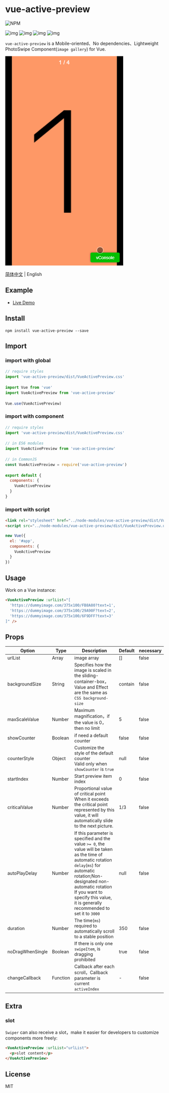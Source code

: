 # vue-active-preview

![NPM](https://nodei.co/npm/vue-active-preview.png?downloads=true&downloadRank=true&stars=true)

![img](https://img.shields.io/npm/v/vue-active-preview.svg) ![img](https://img.shields.io/bundlephobia/minzip/vue-active-preview.svg) ![img](https://img.shields.io/npm/dt/vue-active-preview.svg) ![img](https://img.shields.io/github/license/accforgit/vue-active-preview.svg)

`vue-active-preview` is a Mobile-oriented、No dependencies、Lightweight PhotoSwipe Component(`image gallery`) for Vue.

![img](https://raw.githubusercontent.com/accforgit/vue-active-preview/master/public/preview_1.gif)

[简体中文](https://github.com/accforgit/vue-active-preview/blob/master/README.md) | English

## Example

- [Live Demo](https://accforgit.github.io/vue-active-preview/basic.html)

## Install

```
npm install vue-active-preview --save
```

## Import

### import with global

```js
// require styles
import 'vue-active-preview/dist/VueActivePreview.css'

import Vue from 'vue'
import VueActivePreview from 'vue-active-preview'

Vue.use(VueActivePreview)
```

### import with component

```js
// require styles
import 'vue-active-preview/dist/VueActivePreview.css'

// in ES6 modules
import VueActivePreview from 'vue-active-preview'

// in CommonJS
const VueActivePreview = require('vue-active-preview')

export default {
  components: {
    VueActivePreview
  }
}
```

### import with script

```html
<link rel="stylesheet" href="../node-modules/vue-active-preview/dist/VueActivePreview.css" charset="utf-8">
<script src="../node-modules/vue-active-preview/dist/VueActivePreview.umd.min.js"></script>
```

```js
new Vue({
  el: '#app',
  components: {
    VueActivePreview
  }
})
```

## Usage

Work on a Vue instance:
```html
<VueActivePreview :urlList="[
  'https://dummyimage.com/375x100/FB8A80?text=1',
  'https://dummyimage.com/375x100/29A90F?text=2',
  'https://dummyimage.com/375x100/6F9DFF?text=3'
]" />
```

## Props

|Option|Type|Description|Default|necessary|
|----|---|----|----|---|
|urlList|Array|image array|[]|false|
|backgroundSize|String|Specifies how the image is scaled in the sliding-container-box，Value and Effect are the same as `CSS background-size`|contain|false|
|maxScaleValue|Number|Maximum magnification，if the value is 0，then no limit|5|false|
|showCounter|Boolean|if need a default counter|false|false|
|counterStyle|Object|Customize the style of the default counter <br>Valid only when `showCounter` is `true`|null|false|
|startIndex|Number|Start preview item index|0|false|
|criticalValue|Number|Proportional value of critical point <br>When it exceeds the critical point represented by this value, it will automatically slide to the next picture.|1/3|false|
|autoPlayDelay|Number|If this parameter is specified and the value `>= 0`, the value will be taken as the time of automatic rotation `delay`(`ms`) for automatic rotation;Non-designated non-automatic rotation <br>If you want to specify this value, it is generally recommended to set it to `3000`|null|false|
|duration|Number|The time(`ms`) required to automatically scroll to a stable position|350|false|
|noDragWhenSingle|Boolean|If there is only one `swipeItem`, is dragging prohibited|true|false|
|changeCallback|Function|Callback after each scroll，Callback parameter is current  `activeIndex`|-|false|

## Extra

### slot

`Swiper` can also receive a slot，make it easier for developers to customize components more freely:
```html
<VueActivePreview :urlList="urlList">
  <p>slot content</p>
</VueActivePreview>
```

## License

MIT
